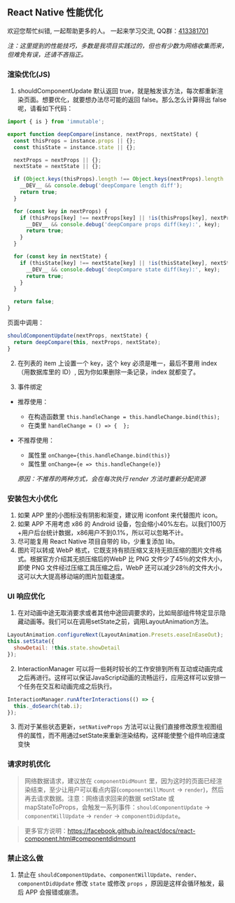 ## React Native 性能优化

欢迎您帮忙纠错, 一起帮助更多的人。 一起来学习交流, QQ群：[413381701](http://shang.qq.com/wpa/qunwpa?idkey=3b9474dacbf35e4a9659e89399758406e510e5b8a3f81109f7d07efaadc6056d)

_注：这里提到的性能技巧，多数是我项目实践过的，但也有少数为网络收集而来，但难免有误，还请不吝指正。_

### 渲染优化(JS)
1. shouldComponentUpdate 默认返回 true，就是触发该方法，每次都重新渲染页面。想要优化，就要想办法尽可能的返回 false。那么怎么计算得出 false 呢，请看如下代码：
```js
import { is } from 'immutable';

export function deepCompare(instance, nextProps, nextState) {
  const thisProps = instance.props || {};
  const thisState = instance.state || {};

  nextProps = nextProps || {};
  nextState = nextState || {};

  if (Object.keys(thisProps).length !== Object.keys(nextProps).length || Object.keys(thisState).length !== Object.keys(nextState).length) {
    __DEV__ && console.debug('deepCompare length diff');
    return true;
  }

  for (const key in nextProps) {
    if (thisProps[key] !== nextProps[key] || !is(thisProps[key], nextProps[key])) {
      __DEV__ && console.debug('deepCompare props diff(key):', key);
      return true;
    }
  }

  for (const key in nextState) {
    if (thisState[key] !== nextState[key] || !is(thisState[key], nextState[key])) {
      __DEV__ && console.debug('deepCompare state diff(key):', key);
      return true;
    }
  }

  return false;
}
```
页面中调用：
```js
shouldComponentUpdate(nextProps, nextState) {
  return deepCompare(this, nextProps, nextState);
}
```

2. 在列表的 item 上设置一个 key，这个 key 必须是唯一，最后不要用 index（用数据库里的 ID）, 因为你如果删除一条记录，index 就都变了。

3. 事件绑定
* 推荐使用：
  * 在构造函数里 `this.handleChange = this.handleChange.bind(this);`
  * 在类里 `handleChange = () => {  };`
* 不推荐使用：
   * 属性里 `onChange={this.handleChange.bind(this)}`
   * 属性里 `onChange={e => this.handleChange(e)}`

  _原因：不推荐的两种方式，会在每次执行 render 方法时重新分配资源_

### 安装包大小优化
1. 如果 APP 里的小图标没有阴影和渐变，建议用 iconfont 来代替图片 icon。
2. 如果 APP 不用考虑 x86 的 Android 设备，包会缩小40%左右。以我们100万+用户后台统计数据，x86用户不到0.1%，所以可以忽略不计。 
3. 尽可能复用 React Native 项目自带的 lib，少重复添加 lib。
4. 图片可以转成 WebP 格式，它既支持有损压缩又支持无损压缩的图片文件格式。根据官方介绍其无损压缩后的WebP 比 PNG 文件少了45％的文件大小，即使 PNG 文件经过压缩工具压缩之后，WebP 还可以减少28％的文件大小，这可以大大提高移动端的图片加载速度。

### UI 响应优化
1. 在对动画中途无取消要求或者其他中途回调要求的，比如局部组件特定显示隐藏动画等。我们可以在调用setState之前，调用LayoutAnimation方法。
```js
LayoutAnimation.configureNext(LayoutAnimation.Presets.easeInEaseOut);
this.setState({
  showDetail: !this.state.showDetail
});
```

2. InteractionManager 可以将一些耗时较长的工作安排到所有互动或动画完成之后再进行。这样可以保证JavaScript动画的流畅运行，应用这样可以安排一个任务在交互和动画完成之后执行。
```js
InteractionManager.runAfterInteractions(() => {
  this._doSearch(tab.i);
});
```

3. 而对于某些状态更新，`setNativeProps` 方法可以让我们直接修改原生视图组件的属性，而不用通过setState来重新渲染结构，这样能使整个组件响应速度变快

### 请求时机优化
>网络数据请求，建议放在 `componentDidMount` 里，因为这时的页面已经渲染结束，至少让用户可以看点内容(`componentWillMount` -> `render`)，然后再去请求数据。注意：网络请求回来的数据 setState 或 mapStateToProps，会触发一系列事件：`shouldComponentUpdate` -> `componentWillUpdate` -> `render` -> `componentDidUpdate`。

>更多官方说明：https://facebook.github.io/react/docs/react-component.html#componentdidmount

### 禁止这么做
1. 禁止在 `shouldComponentUpdate`、`componentWillUpdate`、`render`、`componentDidUpdate` 修改 `state` 或修改 `props` ，原因是这样会循环触发，最后 APP 会报错或崩溃。
 